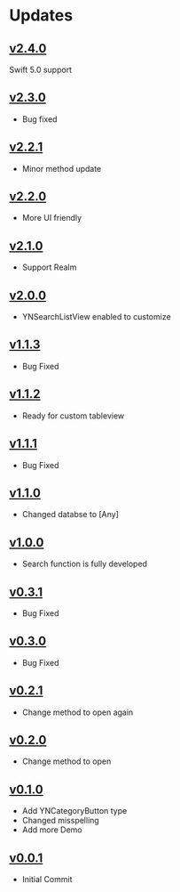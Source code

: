 # Updates
## [v2.4.0](https://github.com/younatics/YNSearch/releases/tag/2.3.0)
Swift 5.0 support

## [v2.3.0](https://github.com/younatics/YNSearch/releases/tag/2.3.0)
* Bug fixed

## [v2.2.1](https://github.com/younatics/YNSearch/releases/tag/2.2.1)
* Minor method update

## [v2.2.0](https://github.com/younatics/YNSearch/releases/tag/2.2.0)
* More UI friendly

## [v2.1.0](https://github.com/younatics/YNSearch/releases/tag/2.1.0)
* Support Realm 

## [v2.0.0](https://github.com/younatics/YNSearch/releases/tag/2.0.0)
* YNSearchListView enabled to customize

## [v1.1.3](https://github.com/younatics/YNSearch/releases/tag/1.1.3)
* Bug Fixed

## [v1.1.2](https://github.com/younatics/YNSearch/releases/tag/1.1.2)
* Ready for custom tableview

## [v1.1.1](https://github.com/younatics/YNSearch/releases/tag/1.1.1)
* Bug Fixed

## [v1.1.0](https://github.com/younatics/YNSearch/releases/tag/1.1.0)
* Changed databse to [Any]

## [v1.0.0](https://github.com/younatics/YNSearch/releases/tag/1.0.0)
* Search function is fully developed

## [v0.3.1](https://github.com/younatics/YNSearch/releases/tag/0.3.1)
* Bug Fixed

## [v0.3.0](https://github.com/younatics/YNSearch/releases/tag/0.3.0)
* Bug Fixed

## [v0.2.1](https://github.com/younatics/YNSearch/releases/tag/0.2.1)
* Change method to open again

## [v0.2.0](https://github.com/younatics/YNSearch/releases/tag/0.2.0)
* Change method to open

## [v0.1.0](https://github.com/younatics/YNSearch/releases/tag/0.1.0)
* Add YNCategoryButton type
* Changed misspelling
* Add more Demo

## [v0.0.1](https://github.com/younatics/YNSearch/releases/tag/0.0.1)
* Initial Commit
